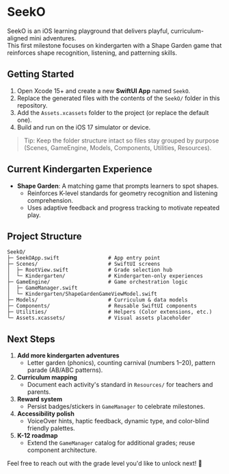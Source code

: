 # SeekO

SeekO is an iOS learning playground that delivers playful, curriculum-aligned mini adventures.  
This first milestone focuses on kindergarten with a Shape Garden game that reinforces shape recognition, listening, and patterning skills.

## Getting Started

1. Open Xcode 15+ and create a new **SwiftUI App** named `SeekO`.
2. Replace the generated files with the contents of the `SeekO/` folder in this repository.
3. Add the `Assets.xcassets` folder to the project (or replace the default one).
4. Build and run on the iOS 17 simulator or device.

> Tip: Keep the folder structure intact so files stay grouped by purpose (Scenes, GameEngine, Models, Components, Utilities, Resources).

## Current Kindergarten Experience

- **Shape Garden**: A matching game that prompts learners to spot shapes.  
  - Reinforces K-level standards for geometry recognition and listening comprehension.
  - Uses adaptive feedback and progress tracking to motivate repeated play.

## Project Structure

```
SeekO/
├─ SeekOApp.swift                # App entry point
├─ Scenes/                       # SwiftUI screens
│  ├─ RootView.swift             # Grade selection hub
│  └─ Kindergarten/              # Kindergarten-only experiences
├─ GameEngine/                   # Game orchestration logic
│  ├─ GameManager.swift
│  └─ Kindergarten/ShapeGardenGameViewModel.swift
├─ Models/                       # Curriculum & data models
├─ Components/                   # Reusable SwiftUI components
├─ Utilities/                    # Helpers (Color extensions, etc.)
└─ Assets.xcassets/              # Visual assets placeholder
```

## Next Steps

1. **Add more kindergarten adventures**  
   - Letter garden (phonics), counting carnival (numbers 1–20), pattern parade (AB/ABC patterns).
2. **Curriculum mapping**  
   - Document each activity's standard in `Resources/` for teachers and parents.
3. **Reward system**  
   - Persist badges/stickers in `GameManager` to celebrate milestones.
4. **Accessibility polish**  
   - VoiceOver hints, haptic feedback, dynamic type, and color-blind friendly palettes.
5. **K-12 roadmap**  
   - Extend the `GameManager` catalog for additional grades; reuse component architecture.

Feel free to reach out with the grade level you'd like to unlock next! 🎉
